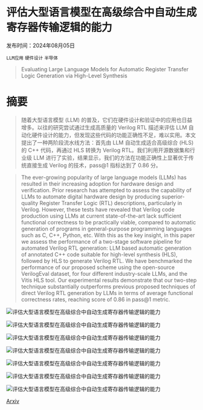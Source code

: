 # 评估大型语言模型在高级综合中自动生成寄存器传输逻辑的能力

发布时间：2024年08月05日

`LLM应用` `硬件设计` `半导体`

> Evaluating Large Language Models for Automatic Register Transfer Logic Generation via High-Level Synthesis

# 摘要

> 随着大型语言模型 (LLM) 的普及，它们在硬件设计和验证中的应用也日益增多。以往的研究尝试通过生成高质量的 Verilog RTL 描述来评估 LLM 自动化硬件设计的能力，但发现这些代码的功能正确性不足，难以实用。本文提出了一种两阶段流水线方法：首先由 LLM 自动生成适合高级综合 (HLS) 的 C++ 代码，再通过 HLS 转换为 Verilog RTL。我们利用开源数据集和行业级 LLM 进行了实验，结果显示，我们的方法在功能正确性上显著优于传统直接生成 Verilog 的技术，pass@1 指标达到了 0.86 分。

> The ever-growing popularity of large language models (LLMs) has resulted in their increasing adoption for hardware design and verification. Prior research has attempted to assess the capability of LLMs to automate digital hardware design by producing superior-quality Register Transfer Logic (RTL) descriptions, particularly in Verilog. However, these tests have revealed that Verilog code production using LLMs at current state-of-the-art lack sufficient functional correctness to be practically viable, compared to automatic generation of programs in general-purpose programming languages such as C, C++, Python, etc. With this as the key insight, in this paper we assess the performance of a two-stage software pipeline for automated Verilog RTL generation: LLM based automatic generation of annotated C++ code suitable for high-level synthesis (HLS), followed by HLS to generate Verilog RTL. We have benchmarked the performance of our proposed scheme using the open-source VerilogEval dataset, for four different industry-scale LLMs, and the Vitis HLS tool. Our experimental results demonstrate that our two-step technique substantially outperforms previous proposed techniques of direct Verilog RTL generation by LLMs in terms of average functional correctness rates, reaching score of 0.86 in pass@1 metric.

![评估大型语言模型在高级综合中自动生成寄存器传输逻辑的能力](../../..//opt/data/Projects/HuggingArxiv/paper_images/2408.02793/llm-hls-flow.png)

![评估大型语言模型在高级综合中自动生成寄存器传输逻辑的能力](../../..//opt/data/Projects/HuggingArxiv/paper_images/2408.02793/x1.png)

![评估大型语言模型在高级综合中自动生成寄存器传输逻辑的能力](../../..//opt/data/Projects/HuggingArxiv/paper_images/2408.02793/x2.png)

![评估大型语言模型在高级综合中自动生成寄存器传输逻辑的能力](../../..//opt/data/Projects/HuggingArxiv/paper_images/2408.02793/x3.png)

![评估大型语言模型在高级综合中自动生成寄存器传输逻辑的能力](../../..//opt/data/Projects/HuggingArxiv/paper_images/2408.02793/x4.png)

![评估大型语言模型在高级综合中自动生成寄存器传输逻辑的能力](../../..//opt/data/Projects/HuggingArxiv/paper_images/2408.02793/x5.png)

![评估大型语言模型在高级综合中自动生成寄存器传输逻辑的能力](../../..//opt/data/Projects/HuggingArxiv/paper_images/2408.02793/x6.png)

[Arxiv](https://arxiv.org/abs/2408.02793)